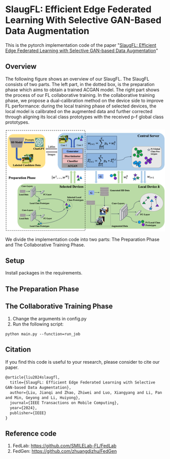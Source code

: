 # SlaugFL: Efficient Edge Federated Learning With Selective GAN-Based Data Augmentation

This is the pytorch implementation code of the paper "[SlaugFL: Efficient Edge Federated Learning with Selective GAN-based Data Augmentation](https://ieeexplore.ieee.org/abstract/document/10521828)"

## Overview
The following figure shows an overview of our SlaugFL. The SlaugFL consists of two parts. The left part, in the dotted box, is the preparation phase which aims to obtain a trained ACGAN model. The right part shows the process of our FL collaborative training. In the collaborative training phase, we propose a dual-calibration method on the device side to improve FL performance: during the local training phase of selected devices, the local model is calibrated on the augmented data and further corrected through aligning its local class prototypes with the received p-f global class prototypes.

![SlaugFL](./SlaugFL_Overview.png)

We divide the implementation code into two parts: The Preparation Phase and The Collaborative Training Phase.

## Setup
Install packages in the requirements.

## The Preparation Phase


## The Collaborative Training Phase

1. Change the arguments in config.py
2. Run the following script:
```
python main.py --function=run_job
```

## Citation

If you find this code is useful to your research, please consider to cite our paper.

```
@article{liu2024slaugfl,
  title={SlaugFL: Efficient Edge Federated Learning with Selective GAN-based Data Augmentation},
  author={Liu, Jianqi and Zhao, Zhiwei and Luo, Xiangyang and Li, Pan and Min, Geyong and Li, Huiyong},
  journal={IEEE Transactions on Mobile Computing},
  year={2024},
  publisher={IEEE}
}
```

## Reference code
1. FedLab: https://github.com/SMILELab-FL/FedLab
2. FedGen: https://github.com/zhuangdizhu/FedGen